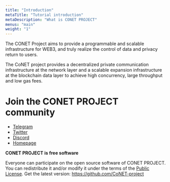 ```yaml
---
title: "Introduction"
metaTitle: "Tutorial introduction"
metaDescription: "What is CONET PROJECT"
menus: "main"
weight: "1"
---
```


The CONET Project aims to provide a programmable and scalable infrastructure for WEB3, and truly realize the control of data and privacy return to users. 

The CoNET project provides a decentralized private communication infrastructure at the network layer and a scalable expansion infrastructure at the blockchain data layer to achieve high concurrency, large throughput and low gas fees.

# Join the CONET PROJECT community

* [Telegram](https://t.me/CoNET_Technology)
* [Twitter](https://twitter.com/CoNET61378093)
* [Discord](https://discord.gg/9murG3u7g8)
* [Homepage](https://conettech.ca/)

**CONET PROJECT is free software**

Everyone can participate on the open source software of CONET PROJECT. You can redistribute it and/or modify it under the terms of the [Public License](https://github.com/CoNET-project/seguro-platform/blob/main/LICENSE).
Get the latest version: https://github.com/CoNET-project